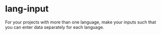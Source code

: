 # lang-input
For your projects with more than one language, make your inputs such that you can enter data separately for each language.
